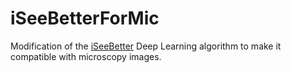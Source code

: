 # iSeeBetterForMic
Modification of the [iSeeBetter](https://github.com/amanchadha/iSeeBetter) Deep Learning algorithm to make it compatible with microscopy images.
